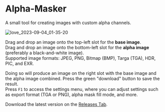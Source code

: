 # Alpha-Masker
A small tool for creating images with custom alpha channels.

![love_2023-09-04_01-35-20](https://github.com/HugoBDesigner/Alpha-Masker/assets/6296061/193e7f16-e009-426f-8127-aa5048a8d300)


Drag and drop an image onto the top-left slot for the **base image**.  
Drag and drop an image onto the bottom-left slot for the **alpha image** (preferably a black-and-white image).  
Supported image formats: JPEG, PNG, Bitmap (BMP), Targa (TGA), HDR, PIC, and EXR.

Doing so will produce an image on the right slot with the base image and the alpha image combined. Press the green "download" button to save the result.  
Press `F1` to access the settings menu, where you can adjust settings such as export format (TGA or PNG), alpha mask fill mode, and more.  

Download the latest version on the [Releases Tab](https://github.com/HugoBDesigner/Alpha-Masker/releases).
